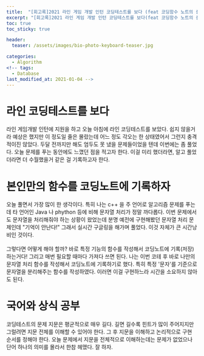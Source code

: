 ```yaml
---
title:  "[회고록]2021 라인 게임 개발 인턴 코딩테스트를 보다 (feat 코딩함수 노트의 중요성)"
excerpt: "[회고록]2021 라인 게임 개발 인턴 코딩테스트를 보다(feat 코딩함수 노트의 중요성)"
toc: true
toc_sticky: true

header:
  teaser: /assets/images/bio-photo-keyboard-teaser.jpg

categories:
  - Algorithm
<!-- tags:
  - Database 
last_modified_at: 2021-01-04 -->
---
```

# 라인 코딩테스트를 보다

라인 게임개발 인턴에 지원을 하고 오늘 아침에 라인 코딩테스트를 보았다. 쉽지 않을거라 예상은 했지만 이 정도일 줄은 몰랐는데
어느 정도 각오는 한 상태였어서 그런지 충격적이진 않았다. 두달 전까지만 해도 엄두도 못 냈을 문제들이었을 텐데 이번에는 좀 풀었다.
오늘 문제를 푸는 동안에도 느꼈던 점을 적고자 한다. 이걸 미리 했더라면, 알고 풀었더라면 더 수월했을거 같은 걸 기록하고자 한다.
<br>


# 본인만의 함수를 코딩노트에 기록하자

오늘 풀면서 가장 많이 한 생각이다. 특히 나는 c++ 을 주 언어로 알고리즘 문제를 푸는 데 타 언어인 Java 나 phython 등에 비해 문자열 처리가 정말 까다롭다.
이번 문제에서도 문자열을 처리해줘야 하는 상황이 왔었는데 분명 예전에 구현해봤던 문자열 처리 문제인데 "기억이 안난다!" 그래서 실시간 구글링을 해가며 풀었다.
이것 자체가 큰 시간낭비인 것이다.
<br><br>
그렇다면 어떻게 해야 할까? 바로 특정 기능의 함수를 작성해서 코딩노트에 기록(저장)하는거다! 그리고 매번 필요할 때마다 가져다 쓰면 된다. 나는 이번 코테 후
바로 나만의 문자열 처리 함수를 작성해서 코딩노트에 기록하기로 했다. 특히 특정 '문자'를 기준으로 문자열을 분리해주는 함수를 작성하였다. 이러면 이걸 구현하느라
시간을 소요하지 않아도 된다.
<br>

# 국어와 상식 공부

코딩테스트의 문제 지문은 평균적으로 매우 길다. 길면 길수록 힌트가 많이 주어지지만 그럴려면 지문 전체를 이해할 수 있어야 한다. 그 후 지문을 이해하고 논리적으로
구현 순서를 정해야 한다. 오늘 문제에서 지문을 전체적으로 이해하는데는 문제가 없었으나 단어 하나의 의미를 몰라서 한참 헤맸다. 잘 하자.





